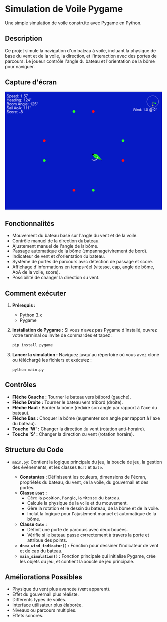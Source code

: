 # Simulation de Voile Pygame

Une simple simulation de voile construite avec Pygame en Python.

## Description

Ce projet simule la navigation d'un bateau à voile, incluant la physique de base du vent et de la voile, la direction, et l'interaction avec des portes de parcours. Le joueur contrôle l'angle du bateau et l'orientation de la bôme pour naviguer.

## Capture d'écran

![Gameplay Screenshot](screenshot.png)


## Fonctionnalités

*   Mouvement du bateau basé sur l'angle du vent et de la voile.
*   Contrôle manuel de la direction du bateau.
*   Ajustement manuel de l'angle de la bôme.
*   Passage automatique de la bôme (empannage/virement de bord).
*   Indicateur de vent et d'orientation du bateau.
*   Système de portes de parcours avec détection de passage et score.
*   Affichage d'informations en temps réel (vitesse, cap, angle de bôme, AoA de la voile, score).
*   Possibilité de changer la direction du vent.

## Comment exécuter

1.  **Prérequis :**
    *   Python 3.x
    *   Pygame

2.  **Installation de Pygame :**
    Si vous n'avez pas Pygame d'installé, ouvrez votre terminal ou invite de commandes et tapez :
    ```bash
    pip install pygame
    ```

3.  **Lancer la simulation :**
    Naviguez jusqu'au répertoire où vous avez cloné ou téléchargé les fichiers et exécutez :
    ```bash
    python main.py
    ```

## Contrôles

*   **Flèche Gauche :** Tourner le bateau vers bâbord (gauche).
*   **Flèche Droite :** Tourner le bateau vers tribord (droite).
*   **Flèche Haut :** Border la bôme (réduire son angle par rapport à l'axe du bateau).
*   **Flèche Bas :** Choquer la bôme (augmenter son angle par rapport à l'axe du bateau).
*   **Touche 'W' :** Changer la direction du vent (rotation anti-horaire).
*   **Touche 'S' :** Changer la direction du vent (rotation horaire).

## Structure du Code

*   `main.py`: Contient la logique principale du jeu, la boucle de jeu, la gestion des événements, et les classes `Boat` et `Gate`.

    *   **Constantes :** Définissent les couleurs, dimensions de l'écran, propriétés du bateau, du vent, de la voile, du gouvernail et des portes.
    *   **Classe `Boat` :**
        *   Gère la position, l'angle, la vitesse du bateau.
        *   Calcule la physique de la voile et du mouvement.
        *   Gère la rotation et le dessin du bateau, de la bôme et de la voile.
        *   Inclut la logique pour l'ajustement manuel et automatique de la bôme.
    *   **Classe `Gate` :**
        *   Définit une porte de parcours avec deux bouées.
        *   Vérifie si le bateau passe correctement à travers la porte et attribue des points.
    *   **`draw_wind_indicator()` :** Fonction pour dessiner l'indicateur de vent et de cap du bateau.
    *   **`main_simulation()` :** Fonction principale qui initialise Pygame, crée les objets du jeu, et contient la boucle de jeu principale.

## Améliorations Possibles

*   Physique du vent plus avancée (vent apparent).
*   Effet du gouvernail plus réaliste.
*   Différents types de voiles.
*   Interface utilisateur plus élaborée.
*   Niveaux ou parcours multiples.
*   Effets sonores.

